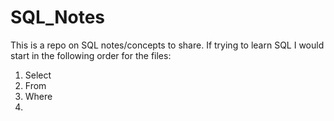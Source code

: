 # SQL_Notes
This is a repo on SQL notes/concepts to share. If trying to learn SQL I would start in the following order for the files:


1. Select 
2. From 
3. Where
4. 
